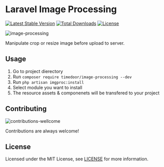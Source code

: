 # Laravel Image Processing

[![Latest Stable Version](http://poser.pugx.org/backend-timedoor/image-processing/v)](https://packagist.org/packages/backend-timedoor/image-processing)
[![Total Downloads](http://poser.pugx.org/backend-timedoor/image-processing/downloads)](https://packagist.org/packages/backend-timedoor/image-processing)
[![License](http://poser.pugx.org/backend-timedoor/image-processing/license)](https://packagist.org/packages/backend-timedoor/image-processing)

![image-processing](https://user-images.githubusercontent.com/79293259/165252153-e0b74f58-b7a0-4e83-ab59-7f1b626b5a76.gif)

Manipulate crop or resize image before upload to server.


## Usage

1. Go to project dierectory
2. Run `composer require timedoor/image-processing --dev`
3. Run `php artisan imgproc:install`
4. Select module you want to install
5. The resource assets & componenets will be transfered to your project


## Contributing
![contributions-wellcome](https://user-images.githubusercontent.com/12730759/150999538-d6872478-96ab-42d6-bb58-0ae443f514c8.svg)

Contributions are always welcome!


## License

Licensed under the MIT License, see [LICENSE](LICENSE) for more information.